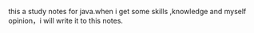 this a study notes for java.when i get some skills ,knowledge and myself opinion，i will write it to this notes.
